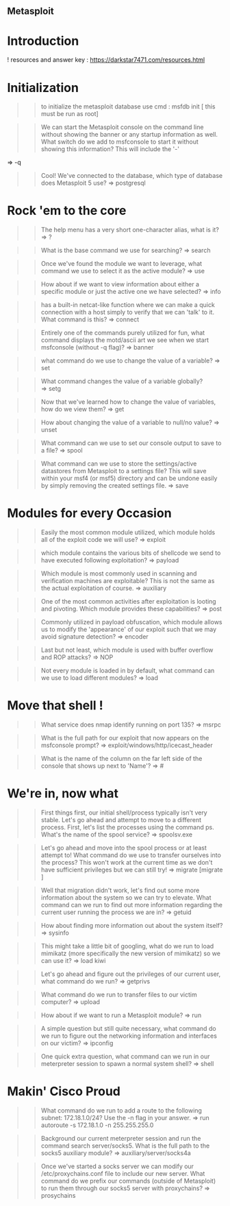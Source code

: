 ## Metasploit ##

# Introduction #

! resources and answer key : https://darkstar7471.com/resources.html

# Initialization #
>> to initialize the metasploit database use cmd : msfdb init [ this must be run as root]

>> We can start the Metasploit console on the command line without showing the banner or any startup information as well. What switch do we add to msfconsole to start it without showing this information? This will include the '-'

=> -q

>> Cool! We've connected to the database, which type of database does Metasploit 5 use? 
=> postgresql

# Rock 'em to the core #

>> The help menu has a very short one-character alias, what is it?
=> ?

>> What is the base command we use for searching? 
=> search

>> Once we've found the module we want to leverage, what command we use to select it as the active module?
=> use

>> How about if we want to view information about either a specific module or just the active one we have selected?
=> info

>> has a built-in netcat-like function where we can make a quick connection with a host simply to verify that we can 'talk' to it. What command is this?
=> connect

>> Entirely one of the commands purely utilized for fun, what command displays the motd/ascii art we see when we start msfconsole (without -q flag)?
=> banner

>> what command do we use to change the value of a variable?
=> set

>> What command changes the value of a variable globally?  
=> setg

>> Now that we've learned how to change the value of variables, how do we view them? 
=> get

>> How about changing the value of a variable to null/no value?
=> unset

>> What command can we use to set our console output to save to a file?
=> spool

>> What command can we use to store the settings/active datastores from Metasploit to a settings file? This will save within your msf4 (or msf5) directory and can be undone easily by simply removing the created settings file. 
=> save

#  Modules for every Occasion #

>> Easily the most common module utilized, which module holds all of the exploit code we will use?
=> exploit

>> which module contains the various bits of shellcode we send to have executed following exploitation? 
=> payload

>> Which module is most commonly used in scanning and verification machines are exploitable? This is not the same as the actual exploitation of course. 
=> auxiliary

>> One of the most common activities after exploitation is looting and pivoting. Which module provides these capabilities?
=> post

>> Commonly utilized in payload obfuscation, which module allows us to modify the 'appearance' of our exploit such that we may avoid signature detection?
=> encoder

>> Last but not least, which module is used with buffer overflow and ROP attacks?
=> NOP

>> Not every module is loaded in by default, what command can we use to load different modules?
=> load

# Move that shell ! #

>> What service does nmap identify running on port 135?
=> msrpc

>> What is the full path for our exploit that now appears on the msfconsole prompt?
=> exploit/windows/http/icecast_header

>> What is the name of the column on the far left side of the console that shows up next to 'Name'?
=> #

# We're in, now what #

>> First things first, our initial shell/process typically isn't very stable. Let's go ahead and attempt to move to a different process. First, let's list the processes using the command ps. What's the name of the spool service?
=> spoolsv.exe

>> Let's go ahead and move into the spool process or at least attempt to! What command do we use to transfer ourselves into the process? This won't work at the current time as we don't have sufficient privileges but we can still try! 
=> migrate [migrate <pid>]

>> Well that migration didn't work, let's find out some more information about the system so we can try to elevate. What command can we run to find out more information regarding the current user running the process we are in?
=> getuid

>> How about finding more information out about the system itself?
=> sysinfo

>> This might take a little bit of googling, what do we run to load mimikatz (more specifically the new version of mimikatz) so we can use it? 
=> load kiwi

>> Let's go ahead and figure out the privileges of our current user, what command do we run?
=> getprivs

>> What command do we run to transfer files to our victim computer? 
=> upload

>> How about if we want to run a Metasploit module?
=> run

>> A simple question but still quite necessary, what command do we run to figure out the networking information and interfaces on our victim? 
=> ipconfig

>> One quick extra question, what command can we run in our meterpreter session to spawn a normal system shell? 
=> shell

# Makin' Cisco Proud #

>> What command do we run to add a route to the following subnet: 172.18.1.0/24? Use the -n flag in your answer.
=> run autoroute -s 172.18.1.0 -n 255.255.255.0

>> Background our current meterpreter session and run the command search server/socks5. What is the full path to the socks5 auxiliary module?
=> auxiliary/server/socks4a

>> Once we've started a socks server we can modify our /etc/proxychains.conf file to include our new server. What command do we prefix our commands (outside of Metasploit) to run them through our socks5 server with proxychains?
=> prosychains

